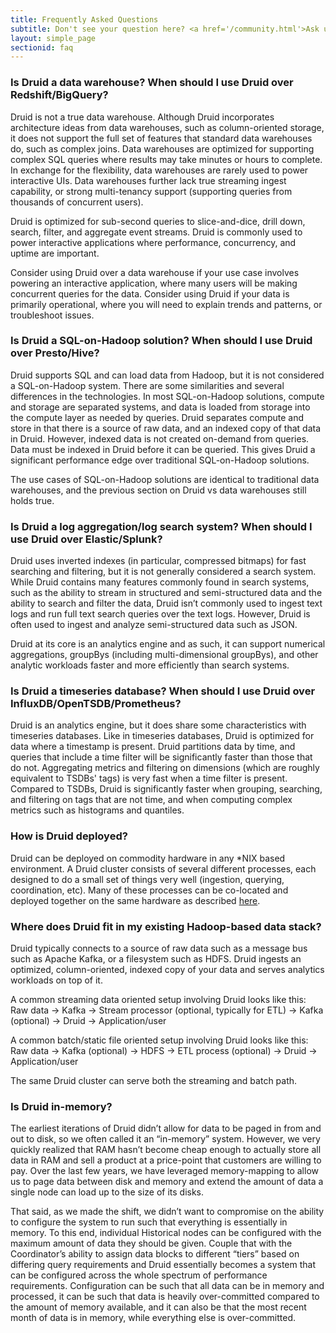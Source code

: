 ```yaml
---
title: Frequently Asked Questions
subtitle: Don't see your question here? <a href='/community.html'>Ask us</a>
layout: simple_page
sectionid: faq
---
```


### Is Druid a data warehouse? When should I use Druid over Redshift/BigQuery?

Druid is not a true data warehouse.
Although Druid incorporates architecture ideas from data warehouses, such as column-oriented storage, it does not support the full set of features that standard data warehouses do, such as complex joins.
Data warehouses are optimized for supporting complex SQL queries where results may take minutes or hours to complete.
In exchange for the flexibility, data warehouses are rarely used to power interactive UIs.
Data warehouses further lack true streaming ingest capability, or strong multi-tenancy support (supporting queries from thousands of concurrent users).

Druid is optimized for sub-second queries to slice-and-dice, drill down, search, filter, and aggregate event streams.
Druid is commonly used to power interactive applications where performance, concurrency, and uptime are important.

Consider using Druid over a data warehouse if your use case involves powering an interactive application, where many users will be making concurrent queries for the data.
Consider using Druid if your data is primarily operational, where you will need to explain trends and patterns, or troubleshoot issues.


### Is Druid a SQL-on-Hadoop solution? When should I use Druid over Presto/Hive?

Druid supports SQL and can load data from Hadoop, but it is not considered a SQL-on-Hadoop system. There are some similarities and several differences in the technologies. 
In most SQL-on-Hadoop solutions, compute and storage are separated systems, and data is loaded from storage into the compute layer as needed by queries.
Druid separates compute and store in that there is a source of raw data, and an indexed copy of that data in Druid. However, indexed data is not created on-demand from queries. Data must be indexed in Druid before it can be queried. This gives Druid a significant performance edge over traditional SQL-on-Hadoop solutions.

The use cases of SQL-on-Hadoop solutions are identical to traditional data warehouses, and the previous section on Druid vs data warehouses still holds true.


### Is Druid a log aggregation/log search system? When should I use Druid over Elastic/Splunk?

Druid uses inverted indexes (in particular, compressed bitmaps) for fast searching and filtering, but it is not generally considered a search system.
While Druid contains many features commonly found in search systems, such as the ability to stream in structured and semi-structured data and the ability to search and filter the data, Druid isn’t commonly used to ingest text logs and run full text search queries over the text logs.
However, Druid is often used to ingest and analyze semi-structured data such as JSON.

Druid at its core is an analytics engine and as such, it can support numerical aggregations, groupBys (including multi-dimensional groupBys), and other analytic workloads faster and more efficiently than search systems.


### Is Druid a timeseries database? When should I use Druid over InfluxDB/OpenTSDB/Prometheus?

Druid is an analytics engine, but it does share some characteristics with timeseries databases.
Like in timeseries databases, Druid is optimized for data where a timestamp is present.
Druid partitions data by time, and queries that include a time filter will be significantly faster than those that do not.
Aggregating metrics and filtering on dimensions (which are roughly equivalent to TSDBs' tags) is very fast when a time filter is present. Compared to TSDBs, Druid is significantly faster when grouping, searching, and filtering on tags that are not time, and when computing complex metrics such as histograms and quantiles.


### How is Druid deployed?

Druid can be deployed on commodity hardware in any *NIX based environment.
A Druid cluster consists of several different processes, each designed to do a small set of things very well (ingestion, querying, coordination, etc).
Many of these processes can be co-located and deployed together on the same hardware as described [here](/docs/latest/tutorials/quickstart.html).


### Where does Druid fit in my existing Hadoop-based data stack?

Druid typically connects to a source of raw data such as a message bus such as Apache Kafka, or a filesystem such as HDFS.
Druid ingests an optimized, column-oriented, indexed copy of your data and serves analytics workloads on top of it.

A common streaming data oriented setup involving Druid looks like this:
Raw data → Kafka → Stream processor (optional, typically for ETL) → Kafka (optional) → Druid → Application/user

A common batch/static file oriented setup involving Druid looks like this:
Raw data → Kafka (optional) → HDFS → ETL process (optional) → Druid → Application/user

The same Druid cluster can serve both the streaming and batch path.


### Is Druid in-memory?

The earliest iterations of Druid didn’t allow for data to be paged in from and out to disk, so we often called it an “in-memory” system.
However, we very quickly realized that RAM hasn’t become cheap enough to actually store all data in RAM and sell a product at a price-point that customers are willing to pay.
Over the last few years, we have leveraged memory-mapping to allow us to page data between disk and memory and extend the amount of data a single node can load up to the size of its disks.

That said, as we made the shift, we didn’t want to compromise on the ability to configure the system to run such that everything is essentially in memory.
To this end, individual Historical nodes can be configured with the maximum amount of data they should be given.
Couple that with the Coordinator’s ability to assign data blocks to different “tiers” based on differing query requirements and Druid essentially becomes a system that can be configured across the whole spectrum of performance requirements.
Configuration can be such that all data can be in memory and processed, it can be such that data is heavily over-committed compared to the amount of memory available, and it can also be that the most recent month of data is in memory, while everything else is over-committed.
